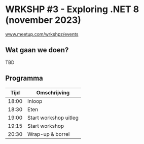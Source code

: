 # WRKSHP #3 - Exploring .NET 8 (november 2023)

www.meetup.com/wrkshpz/events

## Wat gaan we doen?
TBD 

## Programma
| Tijd  | Omschrijving          |
|-------|-----------------------|
| 18:00 | Inloop                |
| 18:30 | Eten                  |
| 19:00 | Start workshop uitleg |
| 19:15 | Start workshop        |
| 20:30 | Wrap-up & borrel      |

